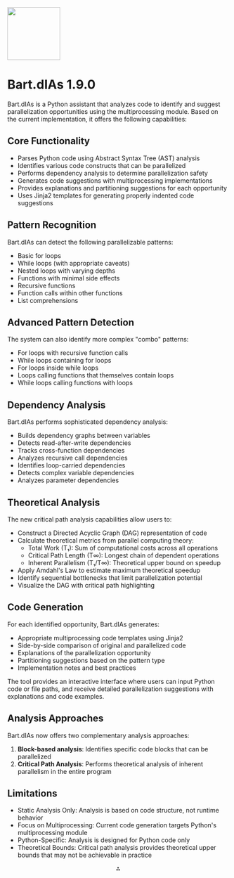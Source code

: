 <img src="https://r2cdn.perplexity.ai/pplx-full-logo-primary-dark%402x.png" class="logo" width="120"/>

# Bart.dIAs 1.9.0

Bart.dIAs is a Python assistant that analyzes code to identify and suggest parallelization opportunities using the multiprocessing module. Based on the current implementation, it offers the following capabilities:

## Core Functionality

- Parses Python code using Abstract Syntax Tree (AST) analysis
- Identifies various code constructs that can be parallelized
- Performs dependency analysis to determine parallelization safety
- Generates code suggestions with multiprocessing implementations
- Provides explanations and partitioning suggestions for each opportunity
- Uses Jinja2 templates for generating properly indented code suggestions


## Pattern Recognition

Bart.dIAs can detect the following parallelizable patterns:

- Basic for loops
- While loops (with appropriate caveats)
- Nested loops with varying depths
- Functions with minimal side effects
- Recursive functions
- Function calls within other functions
- List comprehensions


## Advanced Pattern Detection

The system can also identify more complex "combo" patterns:

- For loops with recursive function calls
- While loops containing for loops
- For loops inside while loops
- Loops calling functions that themselves contain loops
- While loops calling functions with loops


## Dependency Analysis

Bart.dIAs performs sophisticated dependency analysis:

- Builds dependency graphs between variables
- Detects read-after-write dependencies
- Tracks cross-function dependencies
- Analyzes recursive call dependencies
- Identifies loop-carried dependencies
- Detects complex variable dependencies
- Analyzes parameter dependencies


## Theoretical Analysis

The new critical path analysis capabilities allow users to:

- Construct a Directed Acyclic Graph (DAG) representation of code
- Calculate theoretical metrics from parallel computing theory:
    - Total Work (T₁): Sum of computational costs across all operations
    - Critical Path Length (T∞): Longest chain of dependent operations
    - Inherent Parallelism (T₁/T∞): Theoretical upper bound on speedup
- Apply Amdahl's Law to estimate maximum theoretical speedup
- Identify sequential bottlenecks that limit parallelization potential
- Visualize the DAG with critical path highlighting


## Code Generation

For each identified opportunity, Bart.dIAs generates:

- Appropriate multiprocessing code templates using Jinja2
- Side-by-side comparison of original and parallelized code
- Explanations of the parallelization opportunity
- Partitioning suggestions based on the pattern type
- Implementation notes and best practices

The tool provides an interactive interface where users can input Python code or file paths, and receive detailed parallelization suggestions with explanations and code examples.

## Analysis Approaches

Bart.dIAs now offers two complementary analysis approaches:

1. **Block-based analysis**: Identifies specific code blocks that can be parallelized
2. **Critical Path Analysis**: Performs theoretical analysis of inherent parallelism in the entire program

## Limitations

- Static Analysis Only: Analysis is based on code structure, not runtime behavior
- Focus on Multiprocessing: Current code generation targets Python's multiprocessing module
- Python-Specific: Analysis is designed for Python code only
- Theoretical Bounds: Critical path analysis provides theoretical upper bounds that may not be achievable in practice

<div style="text-align: center">⁂</div>

[^1]: https://ppl-ai-file-upload.s3.amazonaws.com/web/direct-files/43901685/c0f0958d-21f5-4c4e-a6f3-5402e127de29/Second_Third_Blocks.md

[^2]: https://ppl-ai-file-upload.s3.amazonaws.com/web/direct-files/43901685/836b9b00-746a-447a-883b-b11d97554cf7/bdias_assist.py

[^3]: https://ppl-ai-file-upload.s3.amazonaws.com/web/direct-files/43901685/0394168e-86b7-4bb1-95dc-ef89910ef7d7/bdias_critical_path.py

[^4]: https://ppl-ai-file-upload.s3.amazonaws.com/web/direct-files/43901685/bb62b129-5183-43f6-b6e1-dbafee525029/Roadmap.md

[^5]: https://ppl-ai-file-upload.s3.amazonaws.com/web/direct-files/43901685/432022b1-dc66-44d9-8263-353d752b1aea/teste.py_coverage.md

[^6]: https://ppl-ai-file-upload.s3.amazonaws.com/web/direct-files/43901685/ef9c9027-e073-4239-9b8a-24033f2cd910/bdias_code_gen.py

[^7]: https://ppl-ai-file-upload.s3.amazonaws.com/web/direct-files/43901685/2e1189ee-e193-4172-900e-c5f387392297/demo_profiler_method.py

[^8]: https://ppl-ai-file-upload.s3.amazonaws.com/web/direct-files/43901685/c3935707-015f-4695-b1d3-11f99eb6e0d4/test_blocks.py

[^9]: https://ppl-ai-file-upload.s3.amazonaws.com/web/direct-files/43901685/8ec69b0b-515b-4635-8a6c-ab9a50d7833f/bdias_parser.py

[^10]: https://ppl-ai-file-upload.s3.amazonaws.com/web/direct-files/43901685/927fe61f-ab9c-4a6c-ac76-1ca2ba0cd851/main.py

[^11]: https://ppl-ai-file-upload.s3.amazonaws.com/web/direct-files/collection_6ba57a52-5a29-4ad2-91c6-7aae8cd637e4/faff49d0-1b83-4282-9b30-fcf8522678b5/Second_Third_Blocks.md

